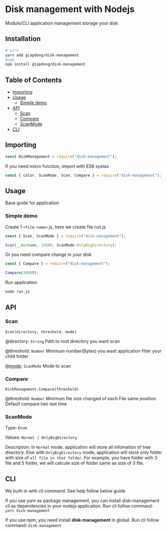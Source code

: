 # Disk management with Nodejs

Module/CLI application management storage your disk

## Installation

```bash
# yarn
yarn add giapdong/disk-management
#npm
npm install giapdong/disk-management
```

## Table of Contents

<ul>
    <li><a href="#importing">Importing</a></li>
    <li>
        <a href="#usage">Usage</a>
        <ul>
            <li><a href="#simple-demo">Simple demo</a></li>
        </ul>
    </li>
    <li>
        <a href="#api">API</a>
        <ul>
            <li><a href="#scan">Scan</a></li>
            <li><a href="#compare">Compare</a></li>
            <li><a href="#scanmode">ScanMode</a></li>
        </ul>
    </li>
    <li><a href="#cli">CLI</a></li>
</ul>

## Importing

```javascript
const DiskManagement = require("disk-management");
```

If you need micro function, import with ES6 systax

```javascript
const { color, ScanMode, Scan, Compare } = require("disk-management");
```

## Usage

Base guide for application

### Simple demo

Create 1 `<file-name>`.js, here we create file run.js

```javascript
const { Scan, ScanMode } = require("disk-management");

Scan(__dirname, 10000, ScanMode.OnlyBigDirectory);
```

Or you need compare change in your disk

```javascript
const { Compare } = require("disk-management");

Compare(10000);
```

Run application

```bash
node run.js
```

## API

### Scan

`Scan(directory, threshold, mode)`

@directory: `String` Path to root directory you want scan

@threshold: `Number` Minimum number(Bytes) you want application filter your child folder

@[mode](#scanmode): `ScanMode` Mode to scan

### Compare

`DiskManagement.Compare(threshold)`

@threshold: `Number` Minimum file size changed of each File same position
Default compare two last time

### ScanMode

Type: `Enum`

Values: `Normal | OnlyBigDirectory`

Description: In `Normal` mode, application will store all infomation of tree directory. Else with `OnlyBigDirectory` mode, application will store only folder with size of `all file in that folder`.
For example, you have folder with 3 file and 5 folder, we will calcute size of folder same as size of 3 file.

## CLI

We built-in with cli command. See help follow below guide.

If you use yarn as package management, you can install disk-management cli as dependencies in your nodejs application. Run cli follow command: `yarn disk-management`

If you use npm, you need install **disk-management** in global. Run cli follow command: `disk-management`
